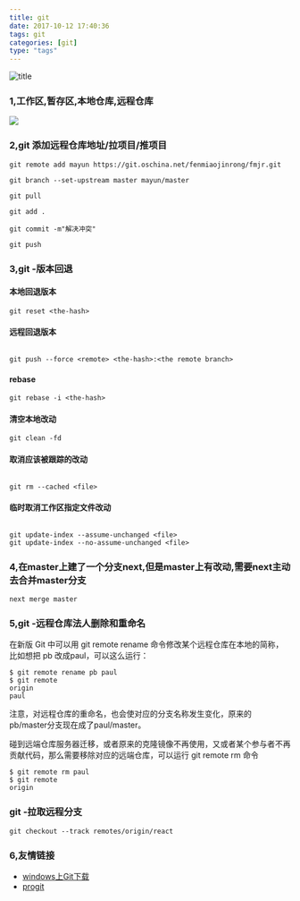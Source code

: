 ```yaml
---
title: git
date: 2017-10-12 17:40:36
tags: git
categories: [git]
type: "tags"
---
```

![title](//static.open-open.com/lib/uploadImg/20141015/20141015084602_745.png)
<!--more-->

### 1,工作区,暂存区,本地仓库,远程仓库
![](//oo4xdz5i0.bkt.clouddn.com/git.png)
### 2,git 添加远程仓库地址/拉项目/推项目
```
git remote add mayun https://git.oschina.net/fenmiaojinrong/fmjr.git

git branch --set-upstream master mayun/master

git pull

git add .

git commit -m"解决冲突"

git push

```
### 3,git -版本回退
#### 本地回退版本
```
git reset <the-hash>
```

#### 远程回退版本
```

git push --force <remote> <the-hash>:<the remote branch>
```

#### rebase
```
git rebase -i <the-hash>
```

#### 清空本地改动
```
git clean -fd
```

#### 取消应该被跟踪的改动
```

git rm --cached <file>
```

#### 临时取消工作区指定文件改动
```

git update-index --assume-unchanged <file> 
git update-index --no-assume-unchanged <file>
```

### 4,在master上建了一个分支next,但是master上有改动,需要next主动去合并master分支
```
next merge master
```
### 5,git -远程仓库法人删除和重命名
在新版 Git 中可以用 git remote rename 命令修改某个远程仓库在本地的简称，比如想把 pb 改成paul，可以这么运行：
```
$ git remote rename pb paul
$ git remote
origin
paul
```
注意，对远程仓库的重命名，也会使对应的分支名称发生变化，原来的 pb/master分支现在成了paul/master。

碰到远端仓库服务器迁移，或者原来的克隆镜像不再使用，又或者某个参与者不再贡献代码，那么需要移除对应的远端仓库，可以运行 git remote rm 命令
```
$ git remote rm paul
$ git remote
origin
```
### git -拉取远程分支
```
git checkout --track remotes/origin/react
```

### 6,友情链接
- [windows上Git下载](http://pan.baidu.com/s/1i5L40aL)
- [progit](http://git.oschina.net/progit/)